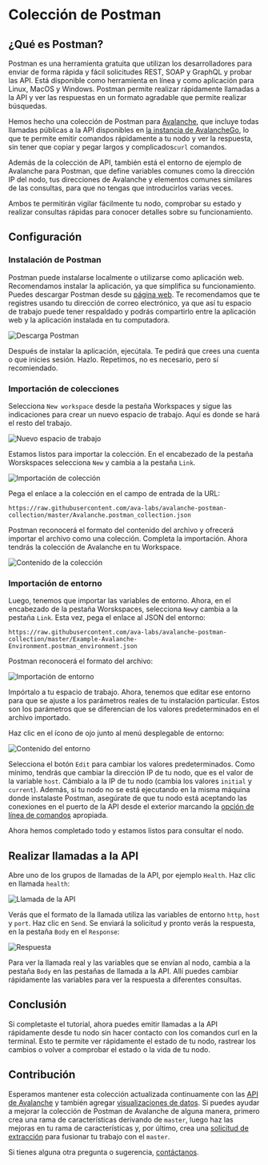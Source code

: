 # Colección de Postman

## ¿Qué es Postman?

Postman es una herramienta gratuita que utilizan los desarrolladores para enviar de forma rápida y fácil solicitudes REST, SOAP y GraphQL y probar las API. Está disponible como herramienta en línea y como aplicación para Linux, MacOS y Windows. Postman permite realizar rápidamente llamadas a la API y ver las respuestas en un formato agradable que permite realizar búsquedas.

Hemos hecho una colección de Postman para [Avalanche](https://docs.avax.network), que incluye todas llamadas públicas a la API disponibles en [la instancia de AvalancheGo](../release-notes/avalanchego.md), lo que te permite emitir comandos rápidamente a tu nodo y ver la respuesta, sin tener que copiar y pegar largos y complicados`curl` comandos.

Además de la colección de API, también está el entorno de ejemplo de Avalanche para Postman, que define variables comunes como la dirección IP del nodo, tus direcciones de Avalanche y elementos comunes similares de las consultas, para que no tengas que introducirlos varias veces.

Ambos te permitirán vigilar fácilmente tu nodo, comprobar su estado y realizar consultas rápidas para conocer detalles sobre su funcionamiento.

## Configuración

### Instalación de Postman

Postman puede instalarse localmente o utilizarse como aplicación web. Recomendamos instalar la aplicación, ya que simplifica su funcionamiento. Puedes descargar Postman desde su [página web](https://www.postman.com/downloads/). Te recomendamos que te registres usando tu dirección de correo electrónico, ya que así tu espacio de trabajo puede tener respaldado y podrás compartirlo entre la aplicación web y la aplicación instalada en tu computadora.

![Descarga Postman](../../.gitbook/assets/postman_01_download.png)

Después de instalar la aplicación, ejecútala. Te pedirá que crees una cuenta o que inicies sesión. Hazlo. Repetimos, no es necesario, pero sí recomiendado.

### Importación de colecciones

Selecciona `New workspace` desde la pestaña Workspaces y sigue las indicaciones para crear un nuevo espacio de trabajo. Aquí es donde se hará el resto del trabajo.

![Nuevo espacio de trabajo](../../.gitbook/assets/postman_02_workspace.png)

Estamos listos para importar la colección. En el encabezado de la pestaña Worskspaces selecciona `New` y cambia a la pestaña `Link`.

![Importación de colección](../../.gitbook/assets/postman_03_import.png)

Pega el enlace a la colección en el campo de entrada de la URL:

```text
https://raw.githubusercontent.com/ava-labs/avalanche-postman-collection/master/Avalanche.postman_collection.json
```

Postman reconocerá el formato del contenido del archivo y ofrecerá importar el archivo como una colección. Completa la importación. Ahora tendrás la colección de Avalanche en tu Workspace.

![Contenido de la colección](../../.gitbook/assets/postman_04_collection.png)

### Importación de entorno

Luego, tenemos que importar las variables de entorno. Ahora, en el encabezado de la pestaña Worskspaces, selecciona `New`y cambia a la pestaña `Link`. Esta vez, pega el enlace al JSON del entorno:

```text
https://raw.githubusercontent.com/ava-labs/avalanche-postman-collection/master/Example-Avalanche-Environment.postman_environment.json
```

Postman reconocerá el formato del archivo:

![Importación de entorno](../../.gitbook/assets/postman_05_environment.png)

Impórtalo a tu espacio de trabajo. Ahora, tenemos que editar ese entorno para que se ajuste a los parámetros reales de tu instalación particular. Estos son los parámetros que se diferencian de los valores predeterminados en el archivo importado.

Haz clic en el ícono de ojo junto al menú desplegable de entorno:

![Contenido del entorno](../../.gitbook/assets/postman_06_variables.png)

Selecciona el botón `Edit` para cambiar los valores predeterminados. Como mínimo, tendrás que cambiar la dirección IP de tu nodo, que es el valor de la variable `host`. Cámbialo a la IP de tu nodo (cambia los valores `initial` y `current`). Además, si tu nodo no se está ejecutando en la misma máquina donde instalaste Postman, asegúrate de que tu nodo está aceptando las conexiones en el puerto de la API desde el exterior marcando la [opción de línea de comandos](../references/command-line-interface.md#http-server) apropiada.

Ahora hemos completado todo y estamos listos para consultar el nodo.

## Realizar llamadas a la API

Abre uno de los grupos de llamadas de la API, por ejemplo `Health`. Haz clic en llamada `health`:

![Llamada de la API](../../.gitbook/assets/postman_07_making_calls.png)

Verás que el formato de la llamada utiliza las variables de entorno `http`, `host` y `port`. Haz clic en `Send`. Se enviará la solicitud y pronto verás la respuesta, en la pestaña `Body` en el `Response`:

![Respuesta](../../.gitbook/assets/postman_08_response.png)

Para ver la llamada real y las variables que se envían al nodo, cambia a la pestaña `Body` en las pestañas de llamada a la API. Allí puedes cambiar rápidamente las variables para ver la respuesta a diferentes consultas.

## Conclusión

Si completaste el tutorial, ahora puedes emitir llamadas a la API rápidamente desde tu nodo sin hacer contacto con los comandos curl en la terminal. Esto te permite ver rápidamente el estado de tu nodo, rastrear los cambios o volver a comprobar el estado o la vida de tu nodo.

## Contribución

Esperamos mantener esta colección actualizada continuamente con las [API de Avalanche](https://docs.avax.network/build/avalanchego-apis) y también agregar [visualizaciones de datos](https://learning.postman.com/docs/sending-requests/visualizer/#visualizing-response-data). Si puedes ayudar a mejorar la colección de Postman de Avalanche de alguna manera, primero crea una rama de características derivando de `master`, luego haz las mejoras en tu rama de características y, por último, crea una [solicitud de extracción](https://github.com/ava-labs/avalanche-docs/pulls) para fusionar tu trabajo con el `master`.

Si tienes alguna otra pregunta o sugerencia,  [contáctanos](https://chat.avalabs.org/).

